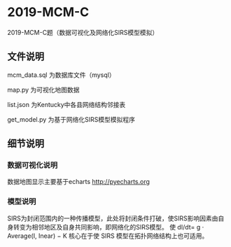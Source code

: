 # 2019-MCM-C
2019-MCM-C题（数据可视化及网络化SIRS模型模拟）

## 文件说明
mcm_data.sql  为数据库文件（mysql）

map.py        为可视化地图数据

list.json     为Kentucky中各县网络结构邻接表

get_model.py  为基于网络化SIRS模型模拟程序



## 细节说明

### 数据可视化说明
数据地图显示主要基于echarts
http://pyecharts.org

### 模型说明
SIRS为封闭范围内的一种传播模型，此处将封闭条件打破，使SIRS影响因素由自身转变为相邻地区及自身共同影响，即网络化的SIRS模型。
使 dI/dt= g · Average(I, Inear) − K
核心在于使 SIRS 模型在拓扑网络结构上也可适用。
